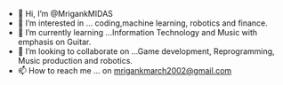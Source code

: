 - 👋 Hi, I’m @MrigankMIDAS
- 👀 I’m interested in ... coding,machine learning, robotics and finance.
- 🌱 I’m currently learning ...Information Technology and Music with emphasis on Guitar.
- 💞️ I’m looking to collaborate on ...Game development, Reprogramming, Music production and robotics. 
- 📫 How to reach me ... on mrigankmarch2002@gmail.com

<!---
MrigankMIDAS/MrigankMIDAS is a ✨ special ✨ repository because its `README.md` (this file) appears on your GitHub profile.
You can click the Preview link to take a look at your changes.
--->
